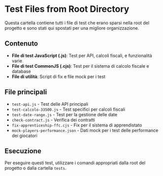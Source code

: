 # Test Files from Root Directory

Questa cartella contiene tutti i file di test che erano sparsi nella root del progetto e sono stati qui spostati per una migliore organizzazione.

## Contenuto

- **File di test JavaScript (.js)**: Test per API, calcoli fiscali, e funzionalità varie
- **File di test CommonJS (.cjs)**: Test per il sistema di calcolo fiscale e database
- **File di utilità**: Script di fix e file mock per i test

## File principali

- `test-api.js` - Test delle API principali
- `test-calcolo-33500.js` - Test specifici per calcoli fiscali
- `test-date-range.js` - Test per la gestione delle date
- `check-contract.js` - Verifica dei contratti
- `fix-apprenticeship-ffc.cjs` - Fix per il sistema di apprendistato
- `mock-players-performance.json` - Dati mock per i test delle performance dei giocatori

## Esecuzione

Per eseguire questi test, utilizzare i comandi appropriati dalla root del progetto o dalla cartella `tests`.
